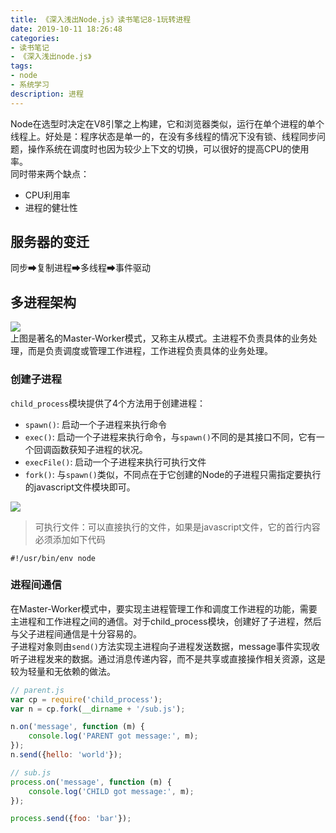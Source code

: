 ```yaml
---
title: 《深入浅出Node.js》读书笔记8-1玩转进程
date: 2019-10-11 18:26:48
categories:
- 读书笔记
- 《深入浅出node.js》
tags:
- node
- 系统学习
description: 进程
---
```

Node在选型时决定在V8引擎之上构建，它和浏览器类似，运行在单个进程的单个线程上。好处是：程序状态是单一的，在没有多线程的情况下没有锁、线程同步问题，操作系统在调度时也因为较少上下文的切换，可以很好的提高CPU的使用率。   
同时带来两个缺点：
- CPU利用率
- 进程的健壮性

## 服务器的变迁
同步➡复制进程➡多线程➡事件驱动

## 多进程架构
![](http://img.aisss.top/Fn36wnr4FUXVwwbmg3RQT1smaBAT)      
上图是著名的Master-Worker模式，又称主从模式。主进程不负责具体的业务处理，而是负责调度或管理工作进程，工作进程负责具体的业务处理。


### 创建子进程
`child_process`模块提供了4个方法用于创建进程：
- `spawn()`: 启动一个子进程来执行命令
- `exec()`: 启动一个子进程来执行命令，与`spawn()`不同的是其接口不同，它有一个回调函数获知子进程的状况。
- `execFile()`: 启动一个子进程来执行可执行文件
- `fork()`: 与`spawn()`类似，不同点在于它创建的Node的子进程只需指定要执行的javascript文件模块即可。     

![](http://img.aisss.top/Fj6ptqqAh7F1bQ1FDzJyVLK50cK2)          
> 可执行文件：可以直接执行的文件，如果是javascript文件，它的首行内容必须添加如下代码
```
#!/usr/bin/env node
```

### 进程间通信
在Master-Worker模式中，要实现主进程管理工作和调度工作进程的功能，需要主进程和工作进程之间的通信。对于child_process模块，创建好了子进程，然后与父子进程间通信是十分容易的。  
子进程对象则由`send()`方法实现主进程向子进程发送数据，message事件实现收听子进程发来的数据。通过消息传递内容，而不是共享或直接操作相关资源，这是较为轻量和无依赖的做法。
```javascript
// parent.js
var cp = require('child_process');
var n = cp.fork(__dirname + '/sub.js');

n.on('message', function (m) { 
    console.log('PARENT got message:', m);
});
n.send({hello: 'world'});

// sub.js
process.on('message', function (m) { 
    console.log('CHILD got message:', m);
});

process.send({foo: 'bar'});
```
